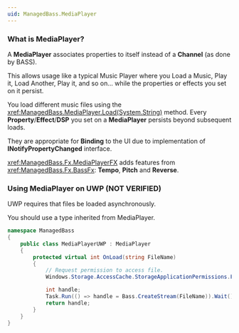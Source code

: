 ```yaml
---
uid: ManagedBass.MediaPlayer
---
```


### What is MediaPlayer?
A **MediaPlayer** associates properties to itself instead of a **Channel** (as done by BASS).

This allows usage like a typical Music Player where you Load a Music, Play it, Load Another, Play it, and so on... while the properties or effects you set on it persist.

You load different music files using the <xref:ManagedBass.MediaPlayer.Load(System.String)> method.
Every **Property**/**Effect**/**DSP** you set on a **MediaPlayer** persists beyond subsequent loads.

They are appropriate for **Binding** to the UI due to implementation of **INotifyPropertyChanged** interface.

<xref:ManagedBass.Fx.MediaPlayerFX> adds features from <xref:ManagedBass.Fx.BassFx>: **Tempo**, **Pitch** and **Reverse**.

### Using MediaPlayer on UWP (NOT VERIFIED)
UWP requires that files be loaded asynchronously.

You should use a type inherited from MediaPlayer.

```csharp
namespace ManagedBass
{
    public class MediaPlayerUWP : MediaPlayer
    {
        protected virtual int OnLoad(string FileName)
        {
            // Request permission to access file.
            Windows.Storage.AccessCache.StorageApplicationPermissions.FutureAccessList.Add(FileName);

            int handle;
            Task.Run(() => handle = Bass.CreateStream(FileName)).Wait();
            return handle;
        }
    }
}
```